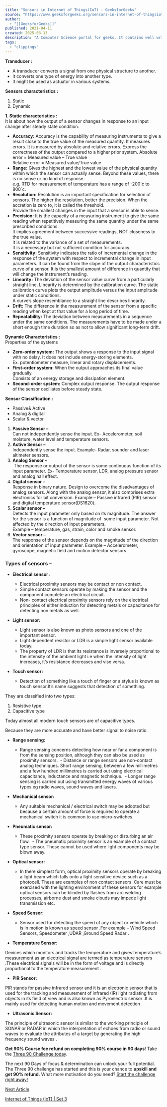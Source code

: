 ```yaml
---
title: "Sensors in Internet of Things(IoT) - GeeksforGeeks"
source: "https://www.geeksforgeeks.org/sensors-in-internet-of-thingsiot/"
author:
  - "[[GeeksforGeeks]]"
published: 2021-04-11
created: 2025-03-13
description: "A Computer Science portal for geeks. It contains well written, well thought and well explained computer science and programming articles, quizzes and practice/competitive programming/company interview Questions."
tags:
  - "clippings"
---
```


**Transducer :** 

- A transducer converts a signal from one physical structure to another.
- It converts one type of energy into another type.
- It might be used as actuator in various systems.

**Sensors characteristics :**

1. Static
2. Dynamic

**1\. Static characteristics :**  
It is about how the output of a sensor changes in response to an input change after steady state condition.

- **Accuracy:** Accuracy is the capability of measuring instruments to give a result close to the true value of the measured quantity. It measures errors. It is measured by absolute and relative errors. Express the correctness of the output compared to a higher prior system. Absolute error = Measured value – True value  
Relative error = Measured value/True value
- **Range:** Gives the highest and the lowest value of the physical quantity within which the sensor can actually sense. Beyond these values, there is no sense or no kind of response.  
e.g. RTD for measurement of temperature has a range of -200\`c to 800\`c.
- **Resolution:** Resolution is an important specification for selection of sensors. The higher the resolution, better the precision. When the accretion is zero to, it is called the threshold.  
Provide the smallest changes in the input that a sensor is able to sense.
- **Precision:** It is the capacity of a measuring instrument to give the same reading when repetitively measuring the same quantity under the same prescribed conditions.  
It implies agreement between successive readings, NOT closeness to the true value.  
It is related to the variance of a set of measurements.  
It is a necessary but not sufficient condition for accuracy.
- **Sensitivity:** Sensitivity indicates the ratio of incremental change in the response of the system with respect to incremental change in input parameters. It can be found from the slope of the output characteristics curve of a sensor. It is the smallest amount of difference in quantity that will change the instrument’s reading.
- **Linearity:** The deviation of the sensor value curve from a particularly straight line. Linearity is determined by the calibration curve. The static calibration curve plots the output amplitude versus the input amplitude under static conditions.   
A curve’s slope resemblance to a straight line describes linearity.
- **Drift:** The difference in the measurement of the sensor from a specific reading when kept at that value for a long period of time.
- **Repeatability:** The deviation between measurements in a sequence under the same conditions. The measurements have to be made under a short enough time duration so as not to allow significant long-term drift.

**Dynamic Characteristics :**  
Properties of the systems

- **Zero-order system:** The output shows a response to the input signal with no delay. It does not include energy-storing elements.  
Ex. potentiometer measure, linear and rotary displacements.
- **First-order system:** When the output approaches its final value gradually.  
Consists of an energy storage and dissipation element.
- **Second-order system:** Complex output response. The output response of the sensor oscillates before steady state.

**Sensor Classification :**

- Passive& Active
- Analog & digital
- Scalar & vector

1. **Passive Sensor –**  
Can not independently sense the input. Ex- Accelerometer, soil moisture, water level and temperature sensors.
2. **Active Sensor –**   
Independently sense the input. Example- Radar, sounder and laser altimeter sensors.
3. **Analog Sensor** **–**  
 The response or output of the sensor is some continuous function of its input parameter. Ex- Temperature sensor, LDR, analog pressure sensor and analog hall effect.
4. **Digital sensor –**  
Response in binary nature. Design to overcome the disadvantages of analog sensors. Along with the analog sensor, it also comprises extra electronics for bit conversion. Example – Passive infrared (PIR) sensor and digital temperature sensor(DS1620).
5. **Scalar sensor –**   
Detects the input parameter only based on its magnitude. The answer for the sensor is a function of magnitude of  some input parameter. Not affected by the direction of input parameters.  
Example – temperature, gas, strain, color and smoke sensor.
6. **Vector sensor –**  
The response of the sensor depends on the magnitude of the direction and orientation of input parameter. Example – Accelerometer, gyroscope, magnetic field and motion detector sensors.

### Types of sensors –

- **Electrical sensor :**
	- Electrical proximity sensors may be contact or non contact. 
	- Simple contact sensors operate by making the sensor and the component complete an electrical circuit. 
	- Non- contact electrical proximity sensors rely on the electrical principles of either induction for detecting metals or capacitance for detecting non metals as well.

	
- **Light sensor:**
	- Light sensor is also known as photo sensors and one of the important sensor.
	- Light dependent resistor or LDR is a simple light sensor available today.
	- The property of LDR is that its resistance is inversely proportional to the intensity of the ambient light i.e when the intensity of light increases, it’s resistance decreases and vise versa.

- **Touch sensor:**
	- Detection of something like a touch of finger or a stylus is known as touch sensor.It’s name suggests that detection of something.

They are classified into two types:
1. Resistive type
2. Capacitive type

Today almost all modern touch sensors are of capacitive types.

Because they are more accurate and have better signal to noise ratio.
- **Range sensing:**
	- Range sensing concerns detecting how near or far a component is from the sensing position, although they can also be used as proximity sensors.
	 - Distance or range sensors use non-contact analog techniques. Short range sensing, between a few millimetres and a few hundred millimetres is carried out using electrical capacitance, inductance and magnetic technique.
	 - Longer range sensing is carried out using transmitted energy waves of various types eg radio waves, sound waves and lasers.

- **Mechanical sensor:**
	- Any suitable mechanical / electrical switch may be adopted but because a certain amount of force is required to operate a mechanical switch it is common to use micro-switches.

- **Pneumatic sensor:**
	- These proximity sensors operate by breaking or disturbing an air flow.
	 - The pneumatic proximity sensor is an example of a contact type sensor. These cannot be used where light components may be blown away.

- **Optical sensor:**
	- In there simplest form, optical proximity sensors operate by breaking a light beam which falls onto a light sensitive device such as a photocell. These are examples of non contact sensors. Care must be exercised with the lighting environment of these sensors for example optical sensors can be blinded by flashes from arc welding processes, airborne dust and smoke clouds may impede light transmission etc.

- **Speed Sensor:**
	- Sensor used for detecting the speed of any object or vehicle which is in motion is known as speed sensor .For example – Wind Speed Sensors, Speedometer ,UDAR ,Ground Speed Radar .

- **Temperature Sensor:**

Devices which monitors and tracks the temperature and gives temperature’s measurement as an electrical signal are termed as temperature sensors .These electrical signals will be in the form of voltage and is directly proportional to the temperature measurement .

- **PIR Sensor:**

PIR stands for passive infrared sensor and it is an electronic sensor that is used for the tracking and measurement of infrared (IR) light radiating from objects in its field of view and is also known as Pyroelectric sensor .It is mainly used for detecting human motion and movement detection .

- **Ultrasonic Sensor:**

The principle of ultrasonic sensor is similar to the working principle of SONAR or RADAR in which the interpretation of echoes from radio or sound waves to evaluate the attributes of a target by generating the high frequency sound waves .

  

**Get 90% Course fee refund on completing 90% course in 90 days**! Take the [Three 90 Challenge today](https://www.geeksforgeeks.org/courses?utm_source=geeksforgeeks&utm_medium=bottomtextad&utm_campaign=three90).  
  
The next 90 Days of focus & determination can unlock your full potential. The Three 90 challenge has started and this is your chance to **upskill and get 90% refund.** What more motivation do you need? [Start the challenge right away!](https://www.geeksforgeeks.org/courses?utm_source=geeksforgeeks&utm_medium=bottomtextad&utm_campaign=three90)

  

[Next Article](https://www.geeksforgeeks.org/internet-things-iot/?ref=next_article)

[Internet of Things (IoT) | Set 3](https://www.geeksforgeeks.org/internet-things-iot/?ref=next_article)